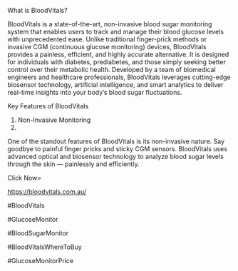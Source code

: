 What is BloodVitals?

BloodVitals is a state-of-the-art, non-invasive blood sugar monitoring system that enables users to track and manage their blood glucose levels with unprecedented ease. Unlike traditional finger-prick methods or invasive CGM (continuous glucose monitoring) devices, BloodVitals provides a painless, efficient, and highly accurate alternative. It is designed for individuals with diabetes, prediabetes, and those simply seeking better control over their metabolic health.
Developed by a team of biomedical engineers and healthcare professionals, BloodVitals leverages cutting-edge biosensor technology, artificial intelligence, and smart analytics to deliver real-time insights into your body’s blood sugar fluctuations.

Key Features of BloodVitals

1. Non-Invasive Monitoring
2. 
One of the standout features of BloodVitals is its non-invasive nature. Say goodbye to painful finger pricks and sticky CGM sensors. BloodVitals uses advanced optical and biosensor technology to analyze blood sugar levels through the skin — painlessly and efficiently.

Click Now>

https://bloodvitals.com.au/

#BloodVitals 

#GlucoseMonitor

#BloodSugarMonitor

#BloodVitalsWhereToBuy 

#GlucoseMonitorPrice


